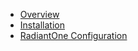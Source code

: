 - [Overview](01-overview.md)
- [Installation](02-installation.md)
- [RadiantOne Configuration](02-radiantone-configuration.md)